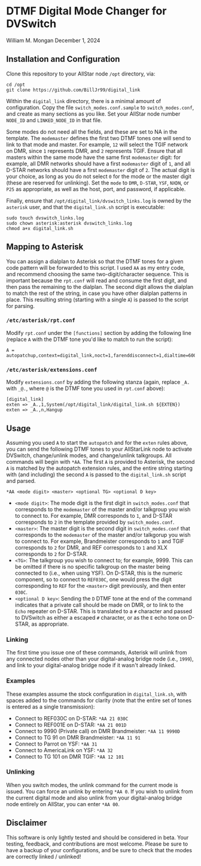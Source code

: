 # DTMF Digital Mode Changer for DVSwitch 

William M. Mongan
December 1, 2024

## Installation and Configuration

Clone this repository to your AllStar node `/opt` directory, via:

```
cd /opt
git clone https://github.com/BillJr99/digital_link
```

Within the `digital_link` directory, there is a minimal amount of configuration.  Copy the file `switch_modes.conf.sample` to `switch_modes.conf`, and create as many sections as you like.  Set your AllStar node number `NODE_ID` and `LINKED_NODE_ID` in that file.  

Some modes do not need all the fields, and these are set to NA in the template.  The `modemaster` defines the first two DTMF tones one will send to link to that mode and master.  For example, `12` will select the TGIF network on DMR, since `1` represents DMR, and `2` represents TGIF. Ensure that all masters within the same mode have the same first `modemaster` digit: for example, all DMR networks should have a first `modemaster` digit of `1`, and all D-STAR networks should have a first `modemaster` digit of `2`.  The actual digit is your choice, as long as you do not select `0` for the mode or the master digit (these are reserved for unlinking).  Set the `mode` to `DMR`, `D-STAR`, `YSF`, `NXDN`, or `P25` as appropriate, as well as the host, port, and password, if applicable.

Finally, ensure that `/opt/digital_link/dvswitch_links.log` is owned by the `asterisk` user, and that the `digital_link.sh` script is executable:

```
sudo touch dvswitch_links.log
sudo chown asterisk:asterisk dvswitch_links.log
chmod a+x digital_link.sh
```

## Mapping to Asterisk

You can assign a dialplan to Asterisk so that the DTMF tones for a given code pattern will be forwarded to this script.  I used `AA` as my entry code, and recommend choosing the same two-digit/character sequence.  This is important because the `rpt.conf` will read and consume the first digit, and then pass the remaining to the dialplan.  The second digit allows the dialplan to match the rest of the string, in case you have other dialplan patterns in place.  This resulting string (starting with a single `A`) is passed to the script for parsing.

### `/etc/asterisk/rpt.conf`

Modify `rpt.conf` under the `[functions]` section by adding the following line (replace `A` with the DTMF tone you'd like to match to run the script):

```
A = autopatchup,context=digital_link,noct=1,farenddisconnect=1,dialtime=60000,quiet=1
```

### `/etc/asterisk/extensions.conf`

Modify `extensions.conf` by adding the following stanza (again, replace `_A.` with `_@.`, where `@` is the DTMF tone you used in `rpt.conf` above):

```
[digital_link]
exten => _A.,1,System(/opt/digital_link/digital_link.sh ${EXTEN})
exten => _A.,n,Hangup
```

## Usage

Assuming you used `A` to start the `autopatch` and for the `exten` rules above, you can send the following DTMF tones to your AllStarLink node to activate DVSwitch, change/unlink modes, and change/unlink talkgroups.  All commands will begin with `*AA`.  The first `A` is provided to Asterisk, the second `A` is matched by the autopatch extension rules, and the entire string starting with (and including) the second `A` is passed to the `digital_link.sh` script and parsed.

```
*AA <mode digit> <master> <optional TG> <optional D key>
```

* `<mode digit>`: The mode digit is the first digit in `switch_modes.conf` that corresponds to the `modemaster` of the master and/or talkgroup you wish to connect to.  For example, DMR corresponds to `1`, and D-STAR corresponds to `2` in the template provided by `switch_modes.conf`.
* `<master>`: The master digit is the second digit in `switch_modes.conf` that corresponds to the `modemaster` of the master and/or talkgorup you wish to connect to.  For example, Brandmeister corresponds to `1` and TGIF corresponds to `2` for DMR, and REF corresponds to `1` and XLX corresponds to `2` for D-STAR.  
* `<TG>`: The talkgroup you wish to connect to; for example, 9999.  This can be omitted if there is no specific talkgroup on the master being connected to (i.e., when using YSF).  On D-STAR, this is the numeric component, so to connect to `REF030C`, one would press the digit corresponding to `REF` for the `<master>` digit previously, and then enter `030C`.
* `<optional D key>`: Sending the `D` DTMF tone at the end of the command indicates that a private call should be made on DMR, or to link to the `Echo` repeater on D-STAR.  This is translated to a `#` character and passed to DVSwitch as either a escaped `#` character, or as the `E` echo tone on D-STAR, as appropriate. 

### Linking

The first time you issue one of these commands, Asterisk will unlink from any connected nodes other than your digital-analog bridge node (i.e., `1999`), and link to your digital-analog bridge node if it wasn't already linked.

### Examples

These examples assume the stock configuration in `digital_link.sh`, with spaces added to the commands for clarity (note that the entire set of tones is entered as a single transmission):

* Connect to REF030C on D-STAR: `*AA 21 030C`
* Connect to REF001E on D-STAR: `*AA 21 001D`
* Connect to 9990 (Private call) on DMR Brandmeister: `*AA 11 9990D`
* Connect to TG 91 on DMR Brandmeister: `*AA 11 91`
* Connect to Parrot on YSF: `*AA 31`
* Connect to AmericaLink on YSF: `*AA 32`
* Connect to TG 101 on DMR TGIF: `*AA 12 101`

### Unlinking

When you switch modes, the unlink command for the current mode is issued.  You can force an unlink by entering `*AA 0`.  If you wish to unlink from the current digital mode and also unlink from your digital-analog bridge node entirely on AllStar, you can enter `*AA 00`.

## Disclaimer

This software is only lightly tested and should be considered in beta.  Your testing, feedback, and contributions are most welcome.  Please be sure to have a backup of your configurations, and be sure to check that the modes are correctly linked / unlinked!